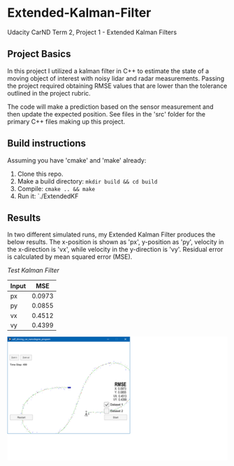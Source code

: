 [image1]: ./images/RMS.png "Kalman Filter Visualization"

# Extended-Kalman-Filter
Udacity CarND Term 2, Project 1 - Extended Kalman Filters

## Project Basics
In this project I utilized a kalman filter in C++ to estimate the state of a moving object of interest with noisy lidar and radar measurements. Passing the project required obtaining RMSE values that are lower than the tolerance outlined in the project rubric.

The code will make a prediction based on the sensor measurement and then update the expected position. See files in the 'src' folder for the primary C++ files making up this project.

## Build instructions
Assuming you have 'cmake' and 'make' already:
1. Clone this repo.
2. Make a build directory: `mkdir build && cd build`
3. Compile: `cmake .. && make`
4. Run it: `./ExtendedKF 

## Results
In two different simulated runs, my Extended Kalman Filter produces the below results. The x-position is shown as 'px', y-position as 'py', velocity in the x-direction is 'vx', while velocity in the y-direction is 'vy'. Residual error is calculated by mean squared error (MSE).

*Test Kalman Filter*

| Input |   MSE   |
| ----- | ------- |
|  px   | 0.0973 |
|  py   | 0.0855 |
|  vx   | 0.4512 |
|  vy   | 0.4399 |





![alt text][image1]
